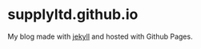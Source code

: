 # supplyltd.github.io
My blog made with [jekyll](http://jekyllrb.com) and hosted with Github Pages.


